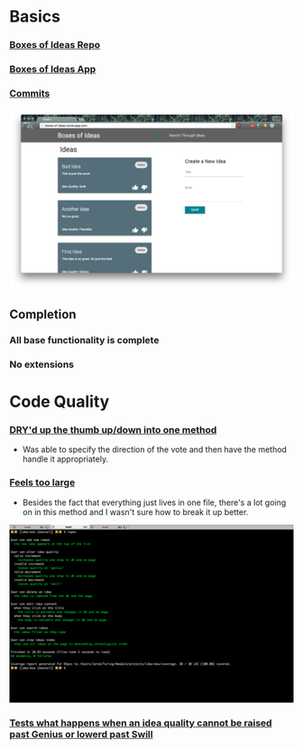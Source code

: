 # Basics

### [Boxes of Ideas Repo](http://github.com/JaredRoth/idea-box)

### [Boxes of Ideas App](http://boxes-of-ideas.herokuapp.com/)

### [Commits](https://github.com/JaredRoth/idea-box/commits/master)

![Boxes of Ideas](images/jared-roth-screenshot.png)

## Completion

### All base functionality is complete

### No extensions

# Code Quality

### [DRY'd up the thumb up/down into one method](https://github.com/JaredRoth/idea-box/blob/770257083d67ccdb0d053dc132b4e61e5e752c03/app/assets/javascripts/idea_box.js#L56-L68)
* Was able to specify the direction of the vote and then have the method handle it appropriately.

### [Feels too large](https://github.com/JaredRoth/idea-box/blob/770257083d67ccdb0d053dc132b4e61e5e752c03/app/assets/javascripts/idea_box.js#L70-L90)
* Besides the fact that everything just lives in one file, there's a lot going on in this method and I wasn't sure how to break it up better.

![Boxes of Ideas](images/jared-roth-test-output.png)

### [Tests what happens when an idea quality cannot be raised past Genius or lowerd past Swill](https://github.com/JaredRoth/idea-box/blob/master/spec/features/user_can_alter_idea_quality_spec.rb)

